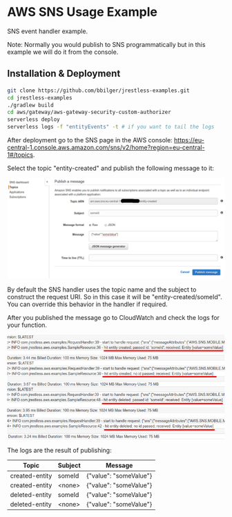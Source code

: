 # AWS SNS Usage Example

SNS event handler example.

Note: Normally you would publish to SNS programmatically but in this example we will do it from the console.

## Installation & Deployment

```bash
git clone https://github.com/bbilger/jrestless-examples.git
cd jrestless-examples
./gradlew build
cd aws/gateway/aws-gateway-security-custom-authorizer
serverless deploy
serverless logs -f "entityEvents" -t # if you want to tail the logs
```

After deployment go to the SNS page in the AWS console: <https://eu-central-1.console.aws.amazon.com/sns/v2/home?region=eu-central-1#/topics>.

Select the topic "entity-created" and publish the following message to it:

![](publish_message.png)

By default the SNS handler uses the topic name and the subject to construct the request URI. So in this case it will be "entity-created/someId". You can override this behavior in the handler if required.

After you published the message go to CloudWatch and check the logs for your function.

![](cloudwatch_logs.png)

The logs are the result of publishing:

| Topic          | Subject       | Message
| ---            | ---           | ---
| created-entity | someId        | {"value": "someValue"}
| created-entity | &lt;none&gt;  | {"value": "someValue"}
| deleted-entity | someId        | {"value": "someValue"}
| deleted-entity | &lt;none&gt;  | {"value": "someValue"}
